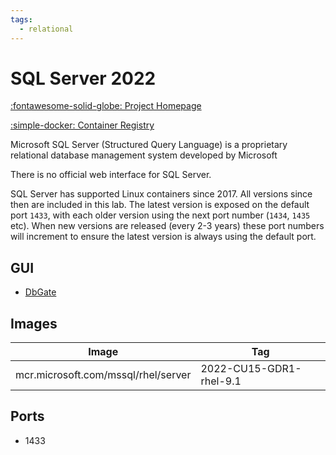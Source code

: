 ```yaml
---
tags:
  - relational
---
```

# SQL Server 2022

[:fontawesome-solid-globe: Project Homepage](https://www.microsoft.com/en-gb/sql-server)

[:simple-docker: Container Registry](https://mcr.microsoft.com/en-us/catalog?cat=Databases&alphaSort=asc&alphaSortKey=Name)

Microsoft SQL Server (Structured Query Language) is a proprietary relational database management system developed by Microsoft

There is no official web interface for SQL Server.

SQL Server has supported Linux containers since 2017. All versions since then are included in this lab. The latest version is exposed on the default port `1433`, with each older version using the next port number (`1434`, `1435` etc). When new versions are released (every 2-3 years) these port numbers will increment to ensure the latest version is always using the default port.

## GUI

- [DbGate](../dbgate)

## Images
| Image | Tag |
| --- | --- |
| mcr.microsoft.com/mssql/rhel/server | 2022-CU15-GDR1-rhel-9.1 |

## Ports
- 1433


